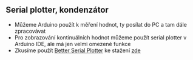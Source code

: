## Serial plotter, kondenzátor

- Můžeme Arduino použít k měření hodnot, ty posílat do PC a tam dále zpracovávat
- Pro zobrazování kontinuálních hodnot můžeme použít serial plotter v Arduino IDE, ale má jen velmi omezené funkce
- Zkusíme použít [Better Serial Plotter](https://github.com/nathandunk/BetterSerialPlotter) ke stažení [zde](https://github.com/nathandunk/BetterSerialPlotter/releases/download/v0.1.2/BetterSerialPlotter-v0.1.2-Windows.zip)
